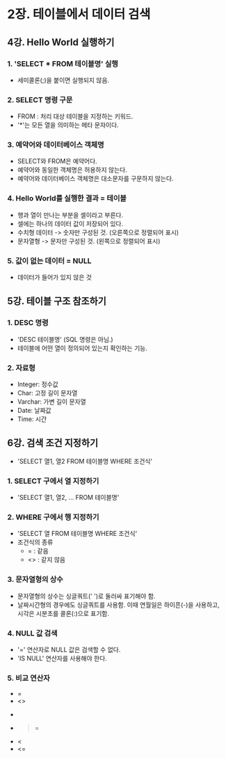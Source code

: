 # 2장. 테이블에서 데이터 검색
## 4강. Hello World 실행하기
### 1. 'SELECT * FROM 테이블명' 실행
- 세미콜론(;)을 붙이면 실행되지 않음.

### 2. SELECT 명령 구문
- FROM : 처리 대상 테이블을 지정하는 키워드.
- '*'는 모든 열을 의미하는 메타 문자이다.

### 3. 예약어와 데이터베이스 객체명
- SELECT와 FROM은 예약어다.
- 예약어와 동일한 객체명은 허용하지 않는다.
- 예약어와 데이터베이스 객체명은 대소문자를 구문하지 않는다.

### 4. Hello World를 실행한 결과 = 테이블
- 행과 열이 만나는 부분을 셀이라고 부른다.
- 셀에는 하나의 데이터 값이 저장되어 있다.
- 수치형 데이터 -> 숫자만 구성된 것. (오른쪽으로 정렬되어 표시)
- 문자열형 -> 문자만 구성된 것. (왼쪽으로 정렬되어 표시)

### 5. 값이 없는 데이터 = NULL
- 데이터가 들어가 있지 않은 것

## 5강. 테이블 구조 참조하기
### 1. DESC 명령
- 'DESC 테이블명' (SQL 명령은 아님.)
- 테이블에 어떤 열이 정의되어 있는지 확인하는 기능.

### 2. 자료형
- Integer: 정수값
- Char: 고정 길이 문자열
- Varchar: 가변 길이 문자열
- Date: 날짜값
- Time: 시간

## 6강. 검색 조건 지정하기
- 'SELECT 열1, 열2 FROM 테이블명 WHERE 조건식'

### 1. SELECT 구에서 열 지정하기
- 'SELECT 열1, 열2, ... FROM 테이블명'

### 2. WHERE 구에서 행 지정하기
- 'SELECT 열 FROM 테이블명 WHERE 조건식'
- 조건식의 종류
  - = : 같음
  - <> : 같지 않음
  
### 3. 문자열형의 상수
- 문자열형의 상수는 싱글쿼트(' ')로 둘러싸 표기해야 함.
- 날짜시간형의 경우에도 싱글쿼트를 사용함. 이때 연월일은 하이픈(-)을 사용하고, 시각은 시분초를 콜론(:)으로 표기함.

### 4. NULL 값 검색
- '=' 연산자로 NULL 값은 검색할 수 없다.
- 'IS NULL' 연산자를 사용해야 한다.

### 5. 비교 연산자
- =
- <>
- >
- >=
- <
- <=
